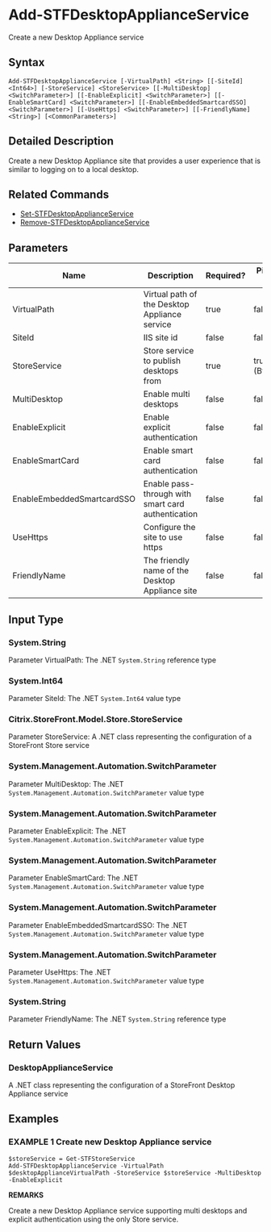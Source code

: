 ﻿# Add-STFDesktopApplianceService

Create a new Desktop Appliance service

## Syntax

```
Add-STFDesktopApplianceService [-VirtualPath] <String> [[-SiteId] <Int64>] [-StoreService] <StoreService> [[-MultiDesktop] <SwitchParameter>] [[-EnableExplicit] <SwitchParameter>] [[-EnableSmartCard] <SwitchParameter>] [[-EnableEmbeddedSmartcardSSO] <SwitchParameter>] [[-UseHttps] <SwitchParameter>] [[-FriendlyName] <String>] [<CommonParameters>]
```

## Detailed Description

Create a new Desktop Appliance site that provides a user experience that is similar to logging on to a local desktop.

## Related Commands

* [Set-STFDesktopApplianceService](./Set-STFDesktopApplianceService)
* [Remove-STFDesktopApplianceService](./Remove-STFDesktopApplianceService)

## Parameters

| Name   | Description | Required? | Pipeline Input | Default Value |
| --- | --- | --- | --- | --- |
|VirtualPath|Virtual path of the Desktop Appliance service|true|false| |
|SiteId|IIS site id|false|false| |
|StoreService|Store service to publish desktops from|true|true (ByValue)| |
|MultiDesktop|Enable multi desktops|false|false| |
|EnableExplicit|Enable explicit authentication|false|false| |
|EnableSmartCard|Enable smart card authentication|false|false| |
|EnableEmbeddedSmartcardSSO|Enable pass-through with smart card authentication|false|false| |
|UseHttps|Configure the site to use https|false|false| |
|FriendlyName|The friendly name of the Desktop Appliance site|false|false| |

## Input Type

### System.String

Parameter VirtualPath: The .NET `System.String` reference type

### System.Int64

Parameter SiteId: The .NET `System.Int64` value type

### Citrix.StoreFront.Model.Store.StoreService

Parameter StoreService: A .NET class representing the configuration of a StoreFront Store service

### System.Management.Automation.SwitchParameter

Parameter MultiDesktop: The .NET `System.Management.Automation.SwitchParameter` value type

### System.Management.Automation.SwitchParameter

Parameter EnableExplicit: The .NET `System.Management.Automation.SwitchParameter` value type

### System.Management.Automation.SwitchParameter

Parameter EnableSmartCard: The .NET `System.Management.Automation.SwitchParameter` value type

### System.Management.Automation.SwitchParameter

Parameter EnableEmbeddedSmartcardSSO: The .NET `System.Management.Automation.SwitchParameter` value type

### System.Management.Automation.SwitchParameter

Parameter UseHttps: The .NET `System.Management.Automation.SwitchParameter` value type

### System.String

Parameter FriendlyName: The .NET `System.String` reference type

## Return Values

### DesktopApplianceService

A .NET class representing the configuration of a StoreFront Desktop Appliance service

## Examples

### EXAMPLE 1 Create new Desktop Appliance service

```
$storeService = Get-STFStoreService
Add-STFDesktopApplianceService -VirtualPath $desktopApplianceVirtualPath -StoreService $storeService -MultiDesktop -EnableExplicit
```

**REMARKS**

Create a new Desktop Appliance service supporting multi desktops and explicit authentication using the only Store service.
